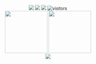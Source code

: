 <div align="center"> <img src="https://img.shields.io/badge/-HTML5-E34F26?style=flat-square&logo=html5&logoColor=white" /> <img src="https://img.shields.io/badge/-CSS3-1572B6?style=flat-square&logo=css3" /> <img src="https://img.shields.io/badge/-JavaScript-oringe?style=flat-square&logo=javascript" /> <img src="https://visitor-badge.glitch.me/badge?page_id=Evanzew" alt="visitors"/> </div>


<div align="center">
  <img height="137px" src="https://github-readme-stats.vercel.app/api?username=Evanzew&show_icons=true&theme=tokyonight" />
  <img height="137px" src="https://github-readme-stats.vercel.app/api/top-langs/?username=anuraghazra&layout=compact" />
</div>

<div align="center"><img src="https://cdn.jsdelivr.net/gh/Evanzew/Evanzew/assets/github-contribution-grid-snake1.svg" /></div>
